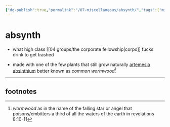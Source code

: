 ```yaml
---
{"dg-publish":true,"permalink":"/07-miscellaneous/absynth/","tags":["misc","richpeople","drinks","drugs","plants"],"created":"2025-02-21T14:10:52.668-06:00","updated":"2024-12-30T10:01:09.655-06:00"}
---
```


# absynth
- what high class [[04 groups/the corporate fellowship\|corpo]] fucks drink to get trashed

- made with one of the few plants that still grow naturally [artemesia absinthium](https://en.wikipedia.org/wiki/Artemisia_absinthium) better known as *common wormwood*[^1]

---
## footnotes

[^1]: *wormwood* as in the name of the falling star or angel that poisons/embitters a third of all the waters of the earth in revelations 8:10-11
